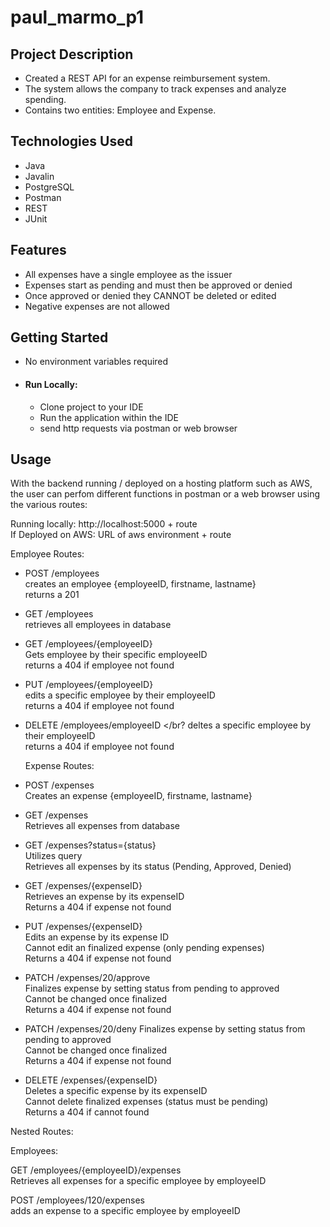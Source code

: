 # paul_marmo_p1

## Project Description

- Created a REST API for an expense reimbursement system. <br/>
- The system allows the company to track expenses and analyze spending. <br/>
- Contains two entities: Employee and Expense. <br/>

## Technologies Used
- Java <br/>
- Javalin <br/>
- PostgreSQL <br/>
- Postman <br/>
- REST <br/>
- JUnit<br/>

## Features
- All expenses have a single employee as the issuer </br>
- Expenses start as pending and must then be approved or denied </br>
- Once approved or denied they CANNOT be deleted or edited </br>
- Negative expenses are not allowed </br>

## Getting Started
- No environment variables required
- #### Run Locally:
    - Clone project to your IDE
    - Run the application within the IDE
    - send http requests via postman or web browser

## Usage
With the backend running / deployed on a hosting platform such as AWS, the user can perfom different functions in postman or a web browser using the various routes: <br/>

Running locally: http://localhost:5000 + route </br>
If Deployed on AWS: URL of aws environment + route </br>

Employee Routes: </br>

- POST /employees </br>
  creates an employee {employeeID, firstname, lastname} </br>
  returns a 201</br>
  
- GET /employees </br>
 retrieves all employees in database </br>
 
- GET /employees/{employeeID} </br>
  Gets employee by their specific employeeID </br>
  returns a 404 if employee not found </br>

- PUT /employees/{employeeID} </br>
  edits a specific employee by their employeeID </br>
returns a 404 if employee not found </br>

- DELETE /employees/employeeID </br?
  deltes a specific employee by their employeeID </br>
  returns a 404 if employee not found </br>
  
  Expense Routes: </br>
  
- POST /expenses </br>
   Creates an expense {employeeID, firstname, lastname} </br>
 
- GET /expenses </br>
  Retrieves all expenses from database</br>
  
- GET /expenses?status={status} </br>
  Utilizes query </br>
  Retrieves all expenses by its status (Pending, Approved, Denied) </br>
  
- GET /expenses/{expenseID} </br>
  Retrieves an expense by its expenseID </br>
  Returns a 404 if expense not found </br>

- PUT /expenses/{expenseID} </br>
  Edits an expense by its expense ID </br>
  Cannot edit an finalized expense (only pending expenses) </br>
  Returns a 404 if expense not found </br>

- PATCH /expenses/20/approve </br>
  Finalizes expense by setting status from pending to approved </br>
  Cannot be changed once finalized</br>
  Returns a 404 if expense not found </br>

- PATCH /expenses/20/deny
  Finalizes expense by setting status from pending to approved </br>
  Cannot be changed once finalized</br>
  Returns a 404 if expense not found

- DELETE /expenses/{expenseID} </br>
  Deletes a specific expense by its expenseID </br>
  Cannot delete finalized expenses (status must be pending) </br>
  Returns a 404 if cannot found </br>

Nested Routes: </br>

Employees:

GET /employees/{employeeID}/expenses </br>
Retrieves all expenses for a specific employee by employeeID </br>

POST /employees/120/expenses </br>
adds an expense to a specific employee by employeeID </br>

